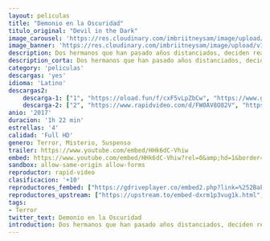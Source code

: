 ```yaml
---
layout: peliculas
title: "Demonio en la Oscuridad"
titulo_original: "Devil in the Dark"
image_carousel: 'https://res.cloudinary.com/imbriitneysam/image/upload/v1544404929/oscuridad-poster-min.jpg'
image_banner: 'https://res.cloudinary.com/imbriitneysam/image/upload/v1544404930/oscuridad-banner-min.jpg'
description: Dos hermanos que han pasado años distanciados, deciden realizar un viaje juntos de caza en un extenso bosque. Sin embargo, una vez allí se ven perseguidos por una presencia sobrenatural. Eso hará que tengan que dejar de lado sus diferencias y trabajar juntos para sobrevivir…
description_corta: Dos hermanos que han pasado años distanciados, deciden realizar un viaje juntos de caza en un extenso bosque. Sin embargo, una vez allí se ven perseguidos por una presencia sobrenatural. Eso hará que tengan que dejar de lado sus ...
category: 'peliculas'
descargas: 'yes'
idioma: 'Latino'
descargas2:
    descarga-1: ["1", "https://oload.fun/f/cxF5vLpZbCw", "https://www.google.com/s2/favicons?domain=openload.co","OpenLoad","https://res.cloudinary.com/imbriitneysam/image/upload/v1541473684/mexico.png", "Latino", "Full HD"]
    descarga-2: ["2", "https://www.rapidvideo.com/d/FW0AV8O82V", "https://www.google.com/s2/favicons?domain=www.rapidvideo.com","RapidVideo","https://res.cloudinary.com/imbriitneysam/image/upload/v1541473684/mexico.png", "Latino", "Full HD"]
anio: '2017'
duracion: '1h 22 min'
estrellas: '4'
calidad: 'Full HD'
genero: Terror, Misterio, Suspenso
trailer: https://www.youtube.com/embed/HHk6dC-Vhiw
embed: https://www.youtube.com/embed/HHk6dC-Vhiw?rel=0&amp;hd=1&border=0&wmode=opaque&enablejsapi=1&modestbranding=1&controls=1&showinfo=1
sandbox: allow-same-origin allow-forms
reproductor: rapid-video
clasificacion: '+10'
reproductores_fembed: ["https://gdriveplayer.co/embed2.php?link=%252BaFq7rZi2xNsHp6Z6g5q2glQ9Jf%252FpzYBq5lrqV5u64w%252FYVKp0yv8TFhuUhgm%252B2el0H24sUroatxl7FgiTetSP7FlcQT4ix13ukySRbChaeWq8gcZw8Br2nAKxXHQoGVC%252FUa2ggyCjtd9TzTErztJPPocrQejuyZy2IQ93oIfnRCbH8RRMk0duYEQSNKufyhEZYRAUNFfW3jJntvqvkgurSke1IFjgcGlkuoKBG5EpQa7W2m5ub6yONcHZkWHA%252Bh8%252FdNj7gTfO5TGPqFBjEQlcaSii5%252BrLvBZvxuZuQ0iRYrYGRE2GgmuEorFzpS%252FNLsy3IYm5fVIQ7byxgdwAqFFV%252FH%252B2tznBA%252Bmx6Km15HAIdkQ%253D%253D","Latino","https://feurl.com/v/8pxzru8wkqdn-50","Latino","https://gdriveplayer.co/embed2.php?link=lonkNunpyOyJ9ozwmVFh%252BQhBKhaAtEfVmk93izoSJewnSdx%252FgwMs9SAuYhvhr%252F6cSihA9YHLRWvlBN7oTq5A5QLExiAntutpkIbpJIIbB5diCVDYqx51KFsbKWnk2lSNuMNrWPyLa6eOA53CINpf%252BFwL%252BMyKTnuvFgTyBWObuADfoL4bVZywqsAUiJ0b4jHpVrnsLAhmQZgu55OSByPs02","Latino","https://myurlshort.live/v/50l83bdnl85jn3e","Latino","https://gdriveplayer.co/embed2.php?link=OqjhbdYeSsOUbCS2jzpgJAHgV2LrAJQtUJy8r9U%252BwO904Hctn3Z4OIHvBGsZ%252BPptBREySWPQ7QE51NFLtcHWsAR1zJh3ffa6l%252FeITCBHsvWZOW8mFoH7HFGLM7C1VKoTpn8Me2D5AxtoVT%252BpaIa5qAFUvmSLdCB5ztq1I4PeyFB0wcK2XfZjSYmCZWVqOzy0FfwHRB5X%252FGUlB8Fn6jVvFY","Latino"]
reproductores_upstream: ["https://upstream.to/embed-dxrm1p3vug1k.html","Latino","https://upstream.to/embed-033apx5k4whm.html","Latino"]
tags:
- Terror
twitter_text: Demonio en la Oscuridad
introduction: Dos hermanos que han pasado años distanciados, deciden realizar un viaje juntos de caza en un extenso bosque. Sin embargo, una vez allí se ven perseguidos por una presencia sobrenatural. Eso hará que tengan que dejar de lado sus 
---
```



 








